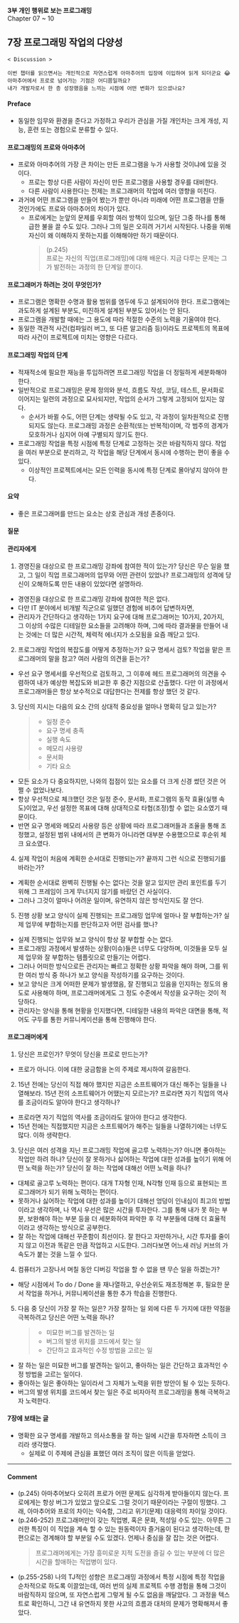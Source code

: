 **3부 개인 행위로 보는 프로그래밍**<br/>
Chapter 07 ~ 10

## 7장 프로그래밍 작업의 다양성

```
< Discussion >

이번 챕터를 읽으면서는 개인적으로 자연스럽게 아마추어의 입장에 이입하여 읽게 되더군요 😂
아마추어에서 프로로 넘어가는 기점은 어디쯤일까요?
내가 개발자로서 한 층 성장했음을 느끼는 시점에 어떤 변화가 있으셨나요?
```

#### Preface

- 동일한 임무와 환경을 준다고 가정하고 우리가 관심을 가질 개인차는 크게 개성, 지능, 훈련 또는 경험으로 분류할 수 있다.

#### 프로그래밍의 프로와 아마추어

- 프로와 아마추어의 가장 큰 차이는 만든 프로그램을 누가 사용할 것이냐에 있을 것이다.
  - 프로는 항상 다른 사람이 자신이 만든 프로그램을 사용할 경우를 대비한다.
  - 다른 사람이 사용한다는 전제는 프로그래머의 작업에 여러 영향을 미친다.
- 과거에 어떤 프로그램을 만들어 봤는가 뿐만 아니라 미래에 어떤 프로그램을 만들 것인가에도 프로와 아마추어의 차이가 있다.
  - 프로에게는 눈앞의 문제를 우회할 여러 방책이 있으며, 일단 그중 하나를 통해 급한 불을 끌 수도 있다. 그러나 그의 일은 오히려 거기서 시작된다. 나중을 위해 자신이 왜 이해하지 못하는지를 이해해야만 하기 때문이다.
    > (p.245)<br/>
    > 프로는 자신의 직업(프로그래밍)에 대해 배운다. 지금 다루는 문제는 그가 발전하는 과정의 한 단계일 뿐이다.

#### 프로그래머가 하려는 것이 무엇인가?

- 프로그램은 명확한 수명과 활용 범위를 염두에 두고 설계되어야 한다. 프로그램에는 과도하게 설계된 부분도, 미진하게 설계된 부분도 있어서는 안 된다.
- 프로그램을 개발할 때에는 그 용도에 따라 적절한 수준의 노력을 기울여야 한다.
- 동일한 객관적 사건(컴파일러 버그, 또 다른 알고리즘 등)이라도 프로젝트의 목표에 따라 사건이 프로젝트에 미치는 영향은 다르다.

#### 프로그래밍 작업의 단계

- 적재적소에 필요한 재능을 투입하려면 프로그래밍 작업을 더 정밀하게 세분화해야 한다.
- 일반적으로 프로그래밍은 문제 정의와 분석, 흐름도 작성, 코딩, 테스트, 문서화로 이어지는 일련의 과정으로 묘사되지만, 작업의 순서가 그렇게 고정되어 있지는 않다.
  - 순서가 바뀔 수도, 어떤 단계는 생략될 수도 있고, 각 과정이 일차원적으로 진행되지도 않는다. 프로그래밍 과정은 순환적(또는 반복적)이며, 각 범주의 경계가 모호하거나 심지어 아예 구별되지 않기도 한다.
- 프로그래밍 작업을 특정 시점에 특정 단계로 고정하는 것은 바람직하지 않다. 작업을 여러 부분으로 분리하고, 각 작업을 해당 단계에서 동시에 수행하는 편이 좋을 수 있다.
  - 이상적인 프로젝트에서는 모든 인력을 동시에 특정 단계로 몰아넣지 않아야 한다.

#### 요약

- 좋은 프로그래머를 만드는 요소는 상호 관심과 개성 존중이다.

#### 질문

#### 관리자에게

1. 경영진을 대상으로 한 프로그래밍 강좌에 참여한 적이 있는가? 당신은 무슨 일을 했고, 그 일이 직업 프로그래머의 업무와 어떤 관련이 있었나? 프로그래밍의 성격에 당신이 오해하도록 만든 내용이 있었다면 설명하라.

- 경영진을 대상으로 한 프로그래밍 강좌에 참여한 적은 없다.
- 다만 IT 분야에서 비개발 직군으로 일했던 경험에 비추어 답변하자면,
- 관리자가 간단하다고 생각하는 1가지 요구에 대해 프로그래머는 10가지, 20가지, 그 이상의 수많은 디테일한 요소들을 고려해야 하며, 그에 따라 결과물을 만들어 내는 것에는 더 많은 시간적, 체력적 에너지가 소모됨을 요즘 깨닫고 있다.

2. 프로그래밍 작업의 복잡도를 어떻게 추정하는가? 요구 명세서 검토? 작업을 맡은 프로그래머의 말을 참고? 여러 사람의 의견을 듣는가?

- 우선 요구 명세서를 우선적으로 검토하고, 그 이후에 헤드 프로그래머의 의견을 수렴하여 내가 예상한 복잡도와 비교한 후 중간 지점으로 산출했다. 다만 이 과정에서 프로그래머들은 항상 보수적으로 대답한다는 전제를 항상 했던 것 같다.

3. 당신의 지시는 다음의 요소 간의 상대적 중요성을 얼마나 명확히 담고 있는가?
   > - 일정 준수
   > - 요구 명세 충족
   > - 실행 속도
   > - 메모리 사용량
   > - 문서화
   > - 기타 요소

- 모든 요소가 다 중요하지만, 나와의 접점이 있는 요소를 더 크게 신경 썼던 것은 어쩔 수 없었나보다.
- 항상 우선적으로 체크했던 것은 일정 준수, 문서화, 프로그램의 동작 효율(실행 속도)이었고, 우선 설정한 목표에 대해 상대적으로 타협(조정)할 수 없는 요소였기 때문이다.
- 반면 요구 명세와 메모리 사용량 등은 상황에 따라 프로그래머들과 조율을 통해 조정했고, 설정된 범위 내에서의 큰 변화가 아니라면 대부분 수용했으므로 후순위 체크 요소였다.

4. 실제 작업이 처음에 계획한 순서대로 진행되는가? 끝까지 그런 식으로 진행되기를 바라는가?

- 계획한 순서대로 완벽히 진행될 수는 없다는 것을 알고 있지만 관리 포인트를 두기 위해 그 프레임이 크게 무너지지 않기를 바랐던 건 사실이다.
- 그러나 그것이 얼마나 어려운 일이며, 유연하지 않은 방식인지도 잘 안다.

5. 진행 상황 보고 양식이 실제 진행되는 프로그래밍 업무에 얼마나 잘 부합하는가? 실제 업무에 부합하는지를 판단하고자 어떤 검사를 했나?

- 실제 진행되는 업무와 보고 양식이 항상 잘 부합할 수는 없다.
- 프로그래밍 과정에서 발생하는 상황(이슈)들은 너무도 다양하며, 이것들을 모두 실제 업무와 잘 부합하는 템플릿으로 만들기는 어렵다.
- 그러나 어떠한 방식으로든 관리자는 빠르고 정확한 상황 파악을 해야 하며, 그를 위한 여러 방식 중 하나가 보고 양식을 작성하기를 요구하는 것이다.
- 보고 양식은 크게 어떠한 문제가 발생했음, 잘 진행되고 있음을 인지하는 정도의 용도로 사용해야 하며, 프로그래머에게도 그 정도 수준에서 작성을 요구하는 것이 적당하다.
- 관리자는 양식을 통해 현황을 인지했다면, 디테일한 내용의 파악은 대면을 통해, 적어도 구두를 통한 커뮤니케이션을 통해 진행해야 한다.

#### 프로그래머에게

1. 당신은 프로인가? 무엇이 당신을 프로로 만드는가?

- 프로가 아니다. 이에 대한 궁금함을 논의 주제로 제시하여 갈음한다.

2. 15년 전에는 당신이 직접 해야 했지만 지금은 소프트웨어가 대신 해주는 일들을 나열해보라. 15년 전의 소프트웨어가 어땠는지 모르는가? 프로라면 자기 직업의 역사를 조금이라도 알아야 한다고 생각하나?

- 프로라면 자기 직업의 역사를 조금이라도 알아야 한다고 생각한다.
- 15년 전에는 직접했지만 지금은 소프트웨어가 해주는 일들을 나열하기에는 너무도 많다. 이하 생략한다.

3. 당신은 여러 성격을 지닌 프로그래밍 작업에 골고루 노력하는가? 아니면 좋아하는 작업만 하려 하나? 당신이 잘 못하거나 싫어하는 작업에 대한 성과를 높이기 위해 어떤 노력을 하는가? 당신이 잘 하는 작업에 대해선 어떤 노력을 하나?

- 대체로 골고루 노력하는 편이다. 대개 T자형 인재, N각형 인재 등으로 표현되는 프로그래머가 되기 위해 노력하는 편이다.
- 못하거나 싫어하는 작업에 대한 성과를 높이기 대해선 엉덩이 인내심이 최고의 방법이라고 생각하며, 나 역시 우선은 많은 시간을 투자한다. 그를 통해 내가 못 하는 부분, 보완해야 하는 부분 등을 더 세분화하여 파악한 후 각 부분들에 대해 더 효율적이라고 생각하는 방식으로 공부한다.
- 잘 하는 작업에 대해선 꾸준함이 최선이다. 잘 한다고 자만하거나, 시간 투자를 줄이지 않고 이전과 똑같은 만큼 작업하고 시도한다. 그러다보면 어느새 러닝 커브의 가속도가 붙는 것을 느낄 수 있다.

4. 컴퓨터가 고장나서 며칠 동안 디버깅 작업을 할 수 없을 땐 무슨 일을 하겠는가?

- 해당 시점에서 To do / Done 을 재나열하고, 우선순위도 재조정해본 후, 필요한 문서 작업을 하거나, 커뮤니케이션을 통한 추가 학습을 진행한다.

5. 다음 중 당신이 가장 잘 하는 일은? 가장 잘하는 일 외에 다른 두 가지에 대한 약점을 극복하려고 당신은 어떤 노력을 하나?
   > - 미묘한 버그를 발견하는 일
   > - 버그의 발생 위치를 코드에서 찾는 일
   > - 간단하고 효과적인 수정 방법을 고르는 일

- 잘 하는 일은 미묘한 버그를 발견하는 일이고, 좋아하는 일은 간단하고 효과적인 수정 방법을 고르는 일이다.
- 좋아하는 일은 좋아하는 일이라서 그 자체가 노력을 위한 방안이 될 수 있는 듯하다.
- 버그의 발생 위치를 코드에서 찾는 일은 주로 비자아적 프로그래밍을 통해 극복하고자 노력한다.

#### 7장에 보태는 글

- 명확한 요구 명세를 개발하고 의사소통을 잘 하는 일에 시간을 투자하면 소득이 크리라 생각했다.
  - 실제로 이 주제에 관심을 표했던 여러 조직이 많은 이득을 얻었다.

---

#### Comment

- (p.245) 아마추어보다 오히려 프로가 어떤 문제도 심각하게 받아들이지 않는다. 프로에게는 항상 버그가 있었고 앞으로도 그럴 것이기 때문이라는 구절이 띵했다. 그래, 아마추어와 프로의 차이는 익숙함, 그리고 위기(문제) 대응력의 차이일 것이다.
- (p.246-252) 프로그래머만이 갖는 직업병, 혹은 문화, 적성일 수도 있는. 아무튼 그러한 특징이 이 직업을 계속 할 수 있는 원동력이자 즐거움이 된다고 생각하는데, 한 편으로는 경계해야 할 부분일 수도 있겠다. 언제나 중심을 잘 잡는 것은 어렵다.
  > 프로그래머에게는 가장 흥미로운 지적 도전을 즐길 수 있는 부분에 더 많은 시간을 할애하는 직업병이 있다.
- (p.255-258) 나의 TJ적인 성향은 프로그래밍 과정에서 특정 시점에 특정 작업을 순차적으로 하도록 이끌었는데, 여러 번의 실제 프로젝트 수행 경험을 통해 그것이 바람직하지 않으며, 또 자연스럽게 그렇게 될 수도 없음을 깨달았다. 그 과정을 텍스트로 확인하니, 그간 내 유연하지 못한 사고의 흐름과 대처의 문제가 명확해져서 좋았다.
